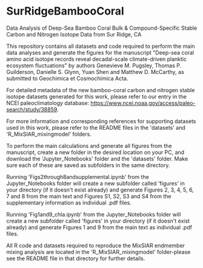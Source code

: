  # SurRidgeBambooCoral

Data Analysis of Deep-Sea Bamboo Coral Bulk &amp; Compound-Specific Stable Carbon and Nitrogen Isotope Data from Sur Ridge, CA

This repository contains all datasets and code required to perform the main data analyses and generate the figures for the manuscript "Deep-sea coral amino acid isotope records reveal decadal-scale climate-driven planktic ecosystem fluctuations" by authors Genevieve M. Pugsley, Thomas P. Guilderson, Danielle S. Glynn, Yuan Shen and Matthew D. McCarthy, as submitted to Geochimica et Cosmochimica Acta. 

For detailed metadata of the new bamboo-coral carbon and nitrogen stable isotope datasets generated for this work, please refer to our entry in the NCEI paleoclimatology database: https://www.ncei.noaa.gov/access/paleo-search/study/38859. 

For more information and corresponding references for supporting datasets used in this work, please refer to the README files in the 'datasets' and 'R_MixSIAR_mixingmodel' folders. 

To perform the main calculations and generate all figures from the manuscript, create a new folder in the desired location on your PC, and download the 'Jupyter_Notebooks' folder and the 'datasets' folder. Make sure each of these are saved as subfolders in the same directory. 

Running 'Figs2through8andsupplemental.ipynb' from the Jupyter_Notebooks folder will create a new subfolder called 'figures' in your directory (if it doesn't exist already) and generate Figures 2, 3, 4, 5, 6, 7 and 8 from the main text and Figures S1, S2, S3 and S4 from the supplementary information as individual .pdf files. 

Running 'Fig1and9_chla.ipynb' from the Jupyter_Notebooks folder will create a new subfolder called 'figures' in your directory (if it doesn't exist already) and generate Figures 1 and 9 from the main text as individual .pdf files. 

All R code and datasets required to reproduce the MixSIAR endmember mixing analysis are located in the 'R_MixSIAR_mixingmodel' folder-please see the README file in that directory for further details. 

